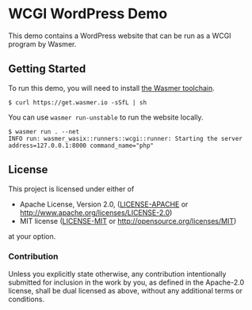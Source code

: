 # WCGI WordPress Demo

This demo contains a WordPress website that can be run as a WCGI program by
Wasmer.

## Getting Started

To run this demo, you will need to install [the Wasmer toolchain][install].

```console
$ curl https://get.wasmer.io -sSfL | sh
```

You can use `wasmer run-unstable` to run the website locally.

```console
$ wasmer run . --net
INFO run: wasmer_wasix::runners::wcgi::runner: Starting the server address=127.0.0.1:8000 command_name="php"
```

## License

This project is licensed under either of

- Apache License, Version 2.0, ([LICENSE-APACHE](./LICENSE-APACHE.md) or
  <http://www.apache.org/licenses/LICENSE-2.0>)
- MIT license ([LICENSE-MIT](./LICENSE-MIT.md) or
   <http://opensource.org/licenses/MIT>)

at your option.

### Contribution

Unless you explicitly state otherwise, any contribution intentionally
submitted for inclusion in the work by you, as defined in the Apache-2.0
license, shall be dual licensed as above, without any additional terms or
conditions.

[install]: https://docs.wasmer.io/ecosystem/wasmer/getting-started
